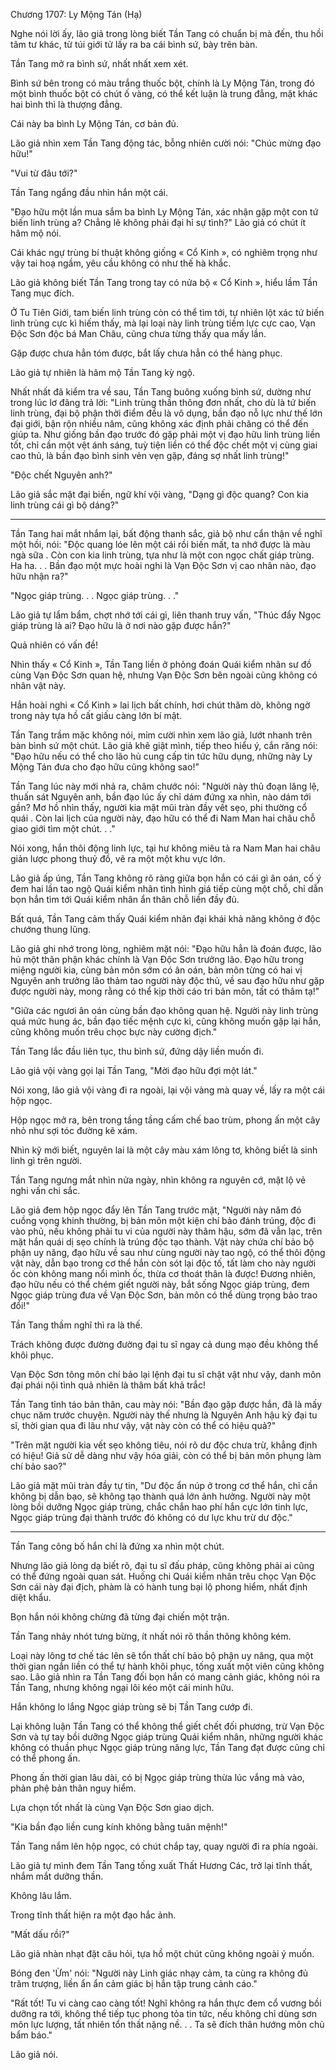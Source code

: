 




Chương 1707: Ly Mộng Tán (Hạ)


Nghe nói lời ấy, lão giả trong lòng biết Tần Tang có chuẩn bị mà đến, thu hồi tâm tư khác, từ túi giới tử lấy ra ba cái bình sứ, bày trên bàn.

Tần Tang mở ra bình sứ, nhất nhất xem xét.

Bình sứ bên trong có màu trắng thuốc bột, chính là Ly Mộng Tán, trong đó một bình thuốc bột có chút ố vàng, có thể kết luận là trung đẳng, mặt khác hai bình thì là thượng đẳng.

Cái này ba bình Ly Mộng Tán, cơ bản đủ.

Lão giả nhìn xem Tần Tang động tác, bỗng nhiên cười nói: "Chúc mừng đạo hữu!"

"Vui từ đâu tới?"

Tần Tang ngẩng đầu nhìn hắn một cái.

"Đạo hữu một lần mua sắm ba bình Ly Mộng Tán, xác nhận gặp một con tứ biến linh trùng a? Chẳng lẽ không phải đại hỉ sự tình?" Lão giả có chút ít hâm mộ nói.

Cái khác ngự trùng bí thuật không giống « Cổ Kinh », có nghiêm trọng như vậy tai hoạ ngầm, yêu cầu không có như thế hà khắc.

Lão giả không biết Tần Tang trong tay có nửa bộ « Cổ Kinh », hiểu lầm Tần Tang mục đích.

Ở Tu Tiên Giới, tam biến linh trùng còn có thể tìm tới, tự nhiên lột xác tứ biến linh trùng cực kì hiếm thấy, mà lại loại này linh trùng tiềm lực cực cao, Vạn Độc Sơn độc bá Man Châu, cũng chưa từng thấy qua mấy lần.

Gặp được chưa hẳn tóm được, bắt lấy chưa hẳn có thể hàng phục.

Lão giả tự nhiên là hâm mộ Tần Tang kỳ ngộ.

Nhất nhất đã kiểm tra về sau, Tần Tang buông xuống bình sứ, dường như trong lúc lơ đãng trả lời: "Linh trùng thần thông đơn nhất, cho dù là tứ biến linh trùng, đại bộ phận thời điểm đều là vô dụng, bần đạo nỗ lực như thế lớn đại giới, bận rộn nhiều năm, cũng không xác định phải chăng có thể đến giúp ta. Như giống bần đạo trước đó gặp phải một vị đạo hữu linh trùng liền tốt, chỉ cần một vệt ánh sáng, tuỳ tiện liền có thể độc chết một vị cùng giai cao thủ, là bần đạo bình sinh vẻn vẹn gặp, đáng sợ nhất linh trùng!"

"Độc chết Nguyên anh?"

Lão giả sắc mặt đại biến, ngữ khí vội vàng, "Dạng gì độc quang? Con kia linh trùng cái gì bộ dáng?"

---

Tần Tang hai mắt nhắm lại, bất động thanh sắc, giả bộ như cẩn thận về nghĩ một hồi, nói: "Độc quang lóe lên một cái rồi biến mất, ta nhớ được là màu ngà sữa . Còn con kia linh trùng, tựa như là một con ngọc chất giáp trùng. Ha ha. . . Bần đạo một mực hoài nghi là Vạn Độc Sơn vị cao nhân nào, đạo hữu nhận ra?"

"Ngọc giáp trùng. . . Ngọc giáp trùng. . ."

Lão giả tự lẩm bẩm, chợt nhớ tới cái gì, liên thanh truy vấn, "Thúc đẩy Ngọc giáp trùng là ai? Đạo hữu là ở nơi nào gặp được hắn?"

Quả nhiên có vấn đề!

Nhìn thấy « Cổ Kinh », Tần Tang liền ở phỏng đoán Quái kiểm nhân sư đồ cùng Vạn Độc Sơn quan hệ, nhưng Vạn Độc Sơn bên ngoài cũng không có nhân vật này.

Hắn hoài nghi « Cổ Kinh » lai lịch bất chính, hơi chút thăm dò, không ngờ trong này tựa hồ cất giấu càng lớn bí mật.

Tần Tang trầm mặc không nói, mỉm cười nhìn xem lão giả, lướt nhanh trên bàn bình sứ một chút. Lão giả khẽ giật mình, tiếp theo hiểu ý, cắn răng nói: "Đạo hữu nếu có thể cho lão hủ cung cấp tin tức hữu dụng, những này Ly Mộng Tán đưa cho đạo hữu cũng không sao!"

Tần Tang lúc này mới nhả ra, châm chước nói: "Người này thủ đoạn lăng lệ, thuấn sát Nguyên anh, bần đạo lúc ấy chỉ dám đứng xa nhìn, nào dám tới gần? Mơ hồ nhìn thấy, người kia mặt mũi tràn đầy vết sẹo, phi thường cổ quái . Còn lai lịch của người này, đạo hữu có thể đi Nam Man hai châu chỗ giao giới tìm một chút. . ."

Nói xong, hắn thôi động linh lực, tại hư không miêu tả ra Nam Man hai châu giản lược phong thuỷ đồ, vẽ ra một một khu vực lớn.

Lão giả ấp úng, Tần Tang không rõ ràng giữa bọn hắn có cái gì ân oán, cố ý đem hai lần tao ngộ Quái kiểm nhân tình hình giá tiếp cùng một chỗ, chỉ dẫn bọn hắn tìm tới Quái kiểm nhân ẩn thân chỗ liền đầy đủ.

Bất quá, Tần Tang cảm thấy Quái kiểm nhân đại khái khả năng không ở độc chướng thung lũng.

Lão giả ghi nhớ trong lòng, nghiêm mặt nói: "Đạo hữu hẳn là đoán được, lão hủ một thân phận khác chính là Vạn Độc Sơn trưởng lão. Đạo hữu trong miệng người kia, cùng bản môn sớm có ân oán, bản môn từng có hai vị Nguyên anh trưởng lão thảm tao người này độc thủ, về sau đạo hữu như gặp được người này, mong rằng có thể kịp thời cáo tri bản môn, tất có thâm tạ!"

"Giữa các ngươi ân oán cùng bần đạo không quan hệ. Người này linh trùng quá mức hung ác, bần đạo tiếc mệnh cực kì, cũng không muốn gặp lại hắn, cũng không muốn trêu chọc bực này cường địch."

Tần Tang lắc đầu liên tục, thu bình sứ, đứng dậy liền muốn đi.

Lão giả vội vàng gọi lại Tần Tang, "Mời đạo hữu đợi một lát."

Nói xong, lão giả vội vàng đi ra ngoài, lại vội vàng mà quay về, lấy ra một cái hộp ngọc.

Hộp ngọc mở ra, bên trong tầng tầng cấm chế bao trùm, phong ấn một cây nhỏ như sợi tóc đường kẽ xám.

Nhìn kỹ mới biết, nguyên lai là một cây màu xám lông tơ, không biết là sinh linh gì trên người.

Tần Tang ngưng mắt nhìn nửa ngày, nhìn không ra nguyên cớ, mặt lộ vẻ nghi vấn chi sắc.

Lão giả đem hộp ngọc đẩy lên Tần Tang trước mặt, "Người này năm đó cuồng vọng khinh thường, bị bản môn một kiện chí bảo đánh trúng, độc đi vào phủ, nếu không phải tu vi của người này thâm hậu, sớm đã vẫn lạc, trên mặt hắn quái dị sẹo chính là trúng độc tạo thành. Vật này chứa chí bảo bộ phận uy năng, đạo hữu về sau như cùng người này tao ngộ, có thể thôi động vật này, dẫn bạo trong cơ thể hắn còn sót lại độc tố, tất làm cho này người ốc còn không mang nổi mình ốc, thừa cơ thoát thân là được! Đương nhiên, đạo hữu nếu có thể chém giết người này, bắt sống Ngọc giáp trùng, đem Ngọc giáp trùng đưa về Vạn Độc Sơn, bản môn có thể dùng trọng bảo trao đổi!"

Tần Tang thầm nghĩ thì ra là thế.

Trách không được đường đường đại tu sĩ ngay cả dung mạo đều không thể khôi phục.

Vạn Độc Sơn tông môn chí bảo lại lệnh đại tu sĩ chật vật như vậy, danh môn đại phái nội tình quả nhiên là thâm bất khả trắc!

Tần Tang tỉnh táo bản thân, cau mày nói: "Bần đạo gặp được hắn, đã là mấy chục năm trước chuyện. Người này thế nhưng là Nguyên Anh hậu kỳ đại tu sĩ, thời gian qua đi lâu như vậy, vật này còn có thể có hiệu quả?"

"Trên mặt người kia vết sẹo không tiêu, nói rõ dư độc chưa trừ, khẳng định có hiệu! Giả sử dễ dàng như vậy hóa giải, còn có thể bị bản môn phụng làm chí bảo sao?"

Lão giả mặt mũi tràn đầy tự tin, "Dư độc ẩn núp ở trong cơ thể hắn, chỉ cần không bị dẫn bạo, sẽ không tạo thành quá lớn ảnh hưởng. Người này một lòng bồi dưỡng Ngọc giáp trùng, chắc chắn hao phí hắn cực lớn tinh lực, Ngọc giáp trùng đại thành trước đó không có dư lực khu trừ dư độc."

---

Tần Tang công bố hắn chỉ là đứng xa nhìn một chút.

Nhưng lão giả lòng dạ biết rõ, đại tu sĩ đấu pháp, cũng không phải ai cũng có thể đứng ngoài quan sát. Huống chi Quái kiểm nhân trêu chọc Vạn Độc Sơn cái này đại địch, phàm là có hành tung bại lộ phong hiểm, nhất định diệt khẩu.

Bọn hắn nói không chừng đã từng đại chiến một trận.

Tần Tang nhảy nhót tưng bừng, ít nhất nói rõ thần thông không kém.

Loại này lông tơ chế tác lên sẽ tổn thất chí bảo bộ phận uy năng, qua một thời gian ngắn liền có thể tự hành khôi phục, tống xuất một viên cũng không sao. Lão giả nhìn ra Tần Tang đối bọn hắn có mang cảnh giác, không nói ra Tần Tang, nhưng không ngại lôi kéo một cái minh hữu.

Hắn không lo lắng Ngọc giáp trùng sẽ bị Tần Tang cướp đi.

Lại không luận Tần Tang có thể không thể giết chết đối phương, trừ Vạn Độc Sơn và tự tay bồi dưỡng Ngọc giáp trùng Quái kiểm nhân, những người khác không có thuần phục Ngọc giáp trùng năng lực, Tần Tang đạt được cũng chỉ có thể phong ấn.

Phong ấn thời gian lâu dài, có bị Ngọc giáp trùng thừa lúc vắng mà vào, phản phệ bản thân nguy hiểm.

Lựa chọn tốt nhất là cùng Vạn Độc Sơn giao dịch.

"Kia bần đạo liền cung kính không bằng tuân mệnh!"

Tần Tang nắm lên hộp ngọc, có chút chắp tay, quay người đi ra phía ngoài.

Lão giả tự mình đem Tần Tang tống xuất Thất Hương Các, trở lại tĩnh thất, nhắm mắt dưỡng thần.

Không lâu lắm.

Trong tĩnh thất hiện ra một đạo hắc ảnh.

"Mất dấu rồi?"

Lão giả nhàn nhạt đặt câu hỏi, tựa hồ một chút cũng không ngoài ý muốn.

Bóng đen 'Ừm' nói: "Người này Linh giác nhạy cảm, ta cùng ra không đủ trăm trượng, liền ẩn ẩn cảm giác bị hắn tập trung cảnh cáo."

"Rất tốt! Tu vi càng cao càng tốt! Nghĩ không ra hắn thực đem cổ vương bồi dưỡng ra tới, không thể tiếp tục phong tỏa tin tức, nếu không chỉ dùng sơn môn lực lượng, tất nhiên tổn thất nặng nề. . . Ta sẽ đích thân hướng môn chủ bẩm báo."

Lão giả nói.




